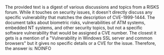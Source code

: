 The provided text is a digest of various discussions and topics from a RISKS forum. While it touches on security issues, it doesn't directly discuss any specific vulnerability that matches the description of CVE-1999-1444. The document talks about biometric risks, vulnerabilities of ATM systems, embedded NT systems, and other security topics, but not a specific software vulnerability that would be assigned a CVE number. The closest it gets is a mention of a "Vulnerability in Windows SSL server and common browsers" but it gives no specific details or a CVE for the issue.
Therefore, the answer is:
NOINFO